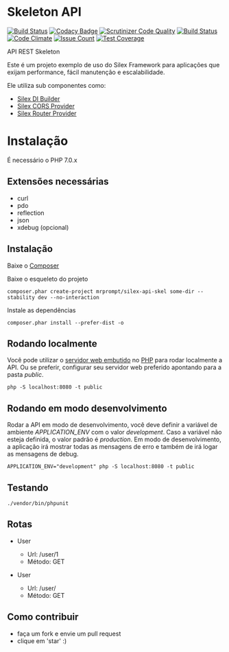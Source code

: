 Skeleton API
=============
[![Build Status](https://travis-ci.org/mrprompt/silex-api-skel.svg)](https://travis-ci.org/mrprompt/silex-api-skel)
[![Codacy Badge](https://api.codacy.com/project/badge/grade/3bfa93fd578d476ca60ece30655df9a8)](https://www.codacy.com/app/mrprompt/silex-api-skel)
[![Scrutinizer Code Quality](https://scrutinizer-ci.com/g/mrprompt/silex-api-skel/badges/quality-score.png?b=master)](https://scrutinizer-ci.com/g/mrprompt/silex-api-skel/?branch=master)
[![Build Status](https://scrutinizer-ci.com/g/mrprompt/silex-api-skel/badges/build.png?b=master)](https://scrutinizer-ci.com/g/mrprompt/silex-api-skel/build-status/master)
[![Code Climate](https://codeclimate.com/github/mrprompt/silex-api-skel/badges/gpa.svg)](https://codeclimate.com/github/mrprompt/silex-api-skel)
[![Issue Count](https://codeclimate.com/github/mrprompt/silex-api-skel/badges/issue_count.svg)](https://codeclimate.com/github/mrprompt/silex-api-skel)
[![Test Coverage](https://codeclimate.com/github/mrprompt/silex-angular-skel/badges/coverage.svg)](https://codeclimate.com/github/mrprompt/silex-angular-skel/coverage)

API REST Skeleton

Este é um projeto exemplo de uso do Silex Framework para aplicações que exijam performance, fácil manutenção e escalabilidade. 

Ele utiliza sub componentes como:

- [Silex DI Builder](https://github.com/mrprompt/silex-di-builder)
- [Silex CORS Provider](https://github.com/mrprompt/silex-cors-provider)
- [Silex Router Provider](https://github.com/mrprompt/silex-router-provider)

Instalação
==========
É necessário o PHP 7.0.x

## Extensões necessárias
- curl
- pdo
- reflection
- json
- xdebug (opcional)

## Instalação
Baixe o [Composer](https://getcomposer.org/)


Baixe o esqueleto do projeto
```
composer.phar create-project mrprompt/silex-api-skel some-dir --stability dev --no-interaction
```

Instale as dependências

```
composer.phar install --prefer-dist -o
```

## Rodando localmente
Você pode utilizar o [servidor web embutido](http://php.net/manual/pt_BR/features.commandline.webserver.php) no [PHP](http://www.php.net)
para rodar localmente a API. Ou se preferir, configurar seu servidor web preferido apontando para a pasta *public*.
```
php -S localhost:8080 -t public
```

## Rodando em modo desenvolvimento
Rodar a API em modo de desenvolvimento, você deve definir a variável de ambiente *APPLICATION_ENV* com o valor *development*.
Caso a variável não esteja definida, o valor padrão é *production*.
Em modo de desenvolvimento, a aplicação irá mostrar todas as mensagens de erro e também de irá logar as mensagens de 
debug.
```
APPLICATION_ENV="development" php -S localhost:8080 -t public
```

## Testando
```
./vendor/bin/phpunit
```

## Rotas
- User
  - Url: /user/1
  - Método: GET

- User
  - Url: /user/
  - Método: GET

## Como contribuir

- faça um fork e envie um pull request
- clique em 'star' :)
